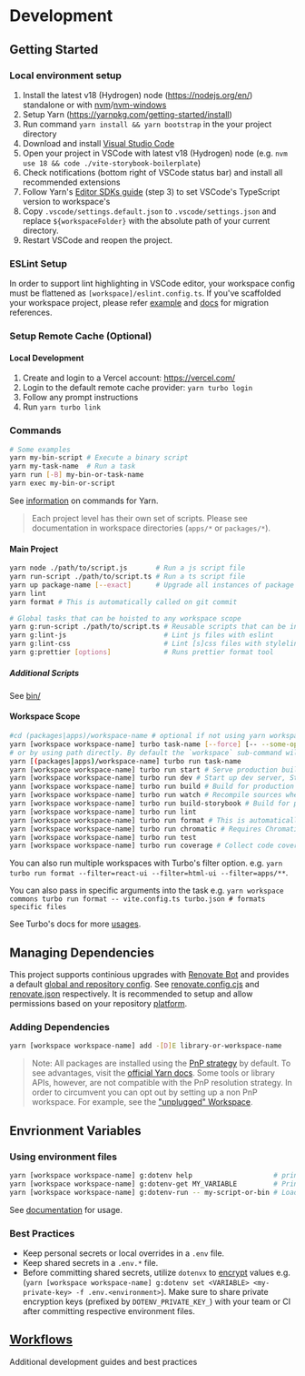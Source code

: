# Development

## Getting Started

### Local environment setup

1. Install the latest v18 (Hydrogen) node (https://nodejs.org/en/) standalone or with [nvm](https://nodejs.org/en/download/package-manager#nvm)/[nvm-windows](https://github.com/coreybutler/nvm-windows)
2. Setup Yarn (https://yarnpkg.com/getting-started/install)
3. Run command `yarn install && yarn bootstrap` in the your project directory
4. Download and install [Visual Studio Code](https://code.visualstudio.com/)
5. Open your project in VSCode with latest v18 (Hydrogen) node (e.g. `nvm use 18 && code ./vite-storybook-boilerplate`)
6. Check notifications (bottom right of VSCode status bar) and install all recommended extensions
7. Follow Yarn's [Editor SDKs guide](https://yarnpkg.com/getting-started/editor-sdks#vscode) (step 3) to set VSCode's TypeScript version to workspace's
8. Copy `.vscode/settings.default.json` to `.vscode/settings.json` and replace `${workspaceFolder}` with the absolute path of your current directory.
9. Restart VSCode and reopen the project.

### ESLint Setup

In order to support lint highlighting in VSCode editor, your workspace config must be flattened as `[workspace]/eslint.config.ts`. If you've scaffolded your workspace project, please refer [example](eslint.config.ts) and [docs](https://eslint.org/docs/latest/use/configure/configuration-files-new) for migration references.

### Setup Remote Cache (Optional)

#### Local Development

1. Create and login to a Vercel account: https://vercel.com/
2. Login to the default remote cache provider: `yarn turbo login`
3. Follow any prompt instructions
4. Run `yarn turbo link`

### Commands

```sh
# Some examples
yarn my-bin-script # Execute a binary script
yarn my-task-name  # Run a task
yarn run [-B] my-bin-or-task-name
yarn exec my-bin-or-script
```

See [information](https://yarnpkg.com/cli) on commands for Yarn.

> Each project level has their own set of scripts. Please see documentation in workspace directories (`apps/*` or `packages/*`).

#### Main Project

```sh
yarn node ./path/to/script.js       # Run a js script file
yarn run-script ./path/to/script.ts # Run a ts script file
yarn up package-name [--exact]      # Upgrade all instances of package to latest release
yarn lint
yarn format # This is automatically called on git commit

# Global tasks that can be hoisted to any workspace scope
yarn g:run-script ./path/to/script.ts # Reusable scripts that can be included in a workspace script e.g. "lint": "yarn g:run-script ./path/to/script.ts"
yarn g:lint-js                        # Lint js files with eslint
yarn g:lint-css                       # Lint [s]css files with stylelint
yarn g:prettier [options]             # Runs prettier format tool
```

##### Additional Scripts

See [bin/](bin/)

#### Workspace Scope

```sh
#cd (packages|apps)/workspace-name # optional if not using yarn workspace command, otherwise you'll run task on all workspaces
yarn [workspace workspace-name] turbo task-name [--force] [-- --some-option] # Run a turbo enabled task
# or by using path directly. By default the `workspace` sub-command will search all workspace paths
yarn [(packages|apps)/workspace-name] turbo run task-name
yarn [workspace workspace-name] turbo run start # Serve production build
yarn [workspace workspace-name] turbo run dev # Start up dev server, Storybook, watch, etc...
yann [workspace workspace-name] turbo run build # Build for production
yarn [workspace workspace-name] turbo run watch # Recompile sources when a file changes (package workspaces)
yarn [workspace workspace-name] turbo run build-storybook # Build for production
yarn [workspace workspace-name] turbo run lint
yarn [workspace workspace-name] turbo run format # This is automatically called on git commit.
yarn [workspace workspace-name] turbo run chromatic # Requires Chromatic Setup
yarn [workspace workspace-name] turbo run test
yarn [workspace workspace-name] turbo run coverage # Collect code coverage (also may run tests)
```

You can also run multiple workspaces with Turbo's filter option. e.g. `yarn turbo run format --filter=react-ui --filter=html-ui --filter=apps/**`.

You can also pass in specific arguments into the task e.g. `yarn workspace commons turbo run format -- vite.config.ts turbo.json # formats specific files`

See Turbo's docs for more [usages](https://turbo.build/repo/docs/reference/command-line-reference).

## Managing Dependencies

This project supports continious upgrades with [Renovate Bot](https://docs.renovatebot.com/) and provides a default [global and repository config](https://docs.renovatebot.com/config-overview/). See [renovate.config.cjs](renovate.config.cjs) and [renovate.json](renovate.json) respectively. It is recommended to setup and allow permissions based on your repository [platform](https://docs.renovatebot.com/modules/platform/).

### Adding Dependencies

```sh
yarn [workspace workspace-name] add -[D]E library-or-workspace-name
```

> Note: All packages are installed using the [PnP strategy](https://yarnpkg.com/features/pnp) by default. To see advantages, visit the [official Yarn docs](https://yarnpkg.com/features/pnp). Some tools or library APIs, however, are not compatible with the PnP resolution strategy. In order to circumvent you can opt out by setting up a non PnP workspace. For example, see the ["unplugged" Workspace](packages/unplugged/).

## Envrionment Variables

### Using environment files

```sh
yarn [workspace workspace-name] g:dotenv help                    # print usage
yarn [workspace workspace-name] g:dotenv-get MY_VARIABLE         # Print a environment variable
yarn [workspace workspace-name] g:dotenv-run -- my-script-or-bin # Loads envronment variables with your script or bin
```

See [documentation](https://dotenvx.com/docs) for usage.

### Best Practices

- Keep personal secrets or local overrides in a `.env` file.
- Keep shared secrets in a `.env.*` file.
- Before committing shared secrets, utilize `dotenvx` to [encrypt](https://dotenvx.com/docs/quickstart#add-encryption) values e.g. (`yarn [workspace workspace-name] g:dotenv set <VARIABLE> <my-private-key> -f .env.<environment>`). Make sure to share private encryption keys (prefixed by `DOTENV_PRIVATE_KEY_`) with your team or CI after committing respective environment files.

## [Workflows](WORKFLOWS.md)

Additional development guides and best practices

